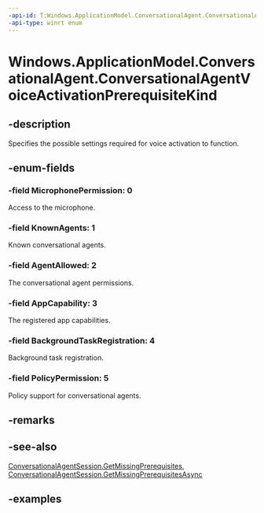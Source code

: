 ```yaml
---
-api-id: T:Windows.ApplicationModel.ConversationalAgent.ConversationalAgentVoiceActivationPrerequisiteKind
-api-type: winrt enum
---
```


# Windows.ApplicationModel.ConversationalAgent.ConversationalAgentVoiceActivationPrerequisiteKind

<!--
public enum ConversationalAgentVoiceActivationPrerequisiteKind
-->

## -description

Specifies the possible settings required for voice activation to function.

## -enum-fields

### -field MicrophonePermission: 0

Access to the microphone.

### -field KnownAgents: 1

Known conversational agents.

### -field AgentAllowed: 2

The conversational agent permissions.

### -field AppCapability: 3

The registered app capabilities.

### -field BackgroundTaskRegistration: 4

Background task registration.

### -field PolicyPermission: 5

Policy support for conversational agents.

## -remarks

## -see-also

[ConversationalAgentSession.GetMissingPrerequisites](conversationalagentsession_getmissingprerequisites_1250125548.md), [ConversationalAgentSession.GetMissingPrerequisitesAsync](conversationalagentsession_getmissingprerequisitesasync_1601542664.md)

## -examples
